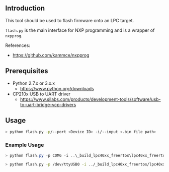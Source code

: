 ## Introduction

This tool should be used to flash firmware onto an LPC target.

`flash.py` is the main interface for NXP programming and is a wrapper of `nxpprog`.

References:
- https://github.com/kammce/nxpprog

## Prerequisites

- Python 2.7.x or 3.x.x
    - https://www.python.org/downloads
- CP210x USB to UART driver
    - https://www.silabs.com/products/development-tools/software/usb-to-uart-bridge-vcp-drivers

## Usage

```bash
> python flash.py -p/--port <Device ID> -i/--input <.bin file path>
```

### Example Usage

```powershell
> python flash.py -p COM6 -i ..\_build_lpc40xx_freertos\lpc40xx_freertos.bin
```

```bash
> python flash.py -p /dev/ttyUSB0 -i ../_build_lpc40xx_freertos/lpc40xx_freertos.bin
```

